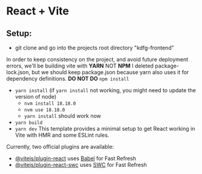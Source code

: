 # React + Vite

## Setup:

- git clone and go into the projects root directory "kdfg-frontend"

In order to keep consistency on the project, and avoid future deployment errors, we'll be building vite with **YARN** NOT **NPM**
I deleted package-lock.json, but we should keep package.json because yarn also uses it for dependency definitions.
**DO NOT DO** `npm install`

- `yarn install`
  (if `yarn install` not working, you might need to update the version of node)
  - `nvm install 18.18.0`
  - `nvm use 18.18.0`
  - `yarn install` should work now
- `yarn build`
- `yarn dev`
  This template provides a minimal setup to get React working in Vite with HMR and some ESLint rules.

Currently, two official plugins are available:

- [@vitejs/plugin-react](https://github.com/vitejs/vite-plugin-react/blob/main/packages/plugin-react/README.md) uses [Babel](https://babeljs.io/) for Fast Refresh
- [@vitejs/plugin-react-swc](https://github.com/vitejs/vite-plugin-react-swc) uses [SWC](https://swc.rs/) for Fast Refresh
